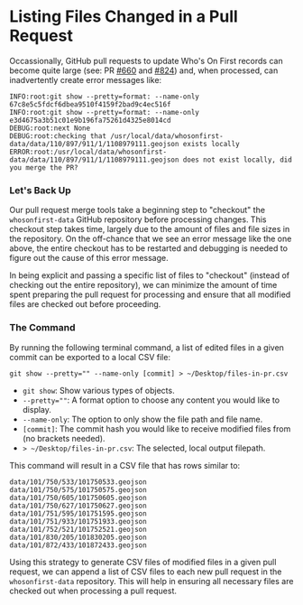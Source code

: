 # Listing Files Changed in a Pull Request

Occassionally, GitHub pull requests to update Who's On First records can become quite large (see: PR [#660](https://github.com/whosonfirst-data/whosonfirst-data/pull/660) and [#824](https://github.com/whosonfirst-data/whosonfirst-data/pull/824)) and, when processed, can inadvertently create error messages like:

```
INFO:root:git show --pretty=format: --name-only 67c8e5c5fdcf6dbea9510f4159f2bad9c4ec516f
INFO:root:git show --pretty=format: --name-only e3d4675a3b51c01e9b196fa75261d4325e8014cd
DEBUG:root:next None
DEBUG:root:checking that /usr/local/data/whosonfirst-data/data/110/897/911/1/1108979111.geojson exists locally
ERROR:root:/usr/local/data/whosonfirst-data/data/110/897/911/1/1108979111.geojson does not exist locally, did you merge the PR?
```

### Let's Back Up

Our pull request merge tools take a beginning step to "checkout" the `whosonfirst-data` GitHub repository before processing changes. This checkout step takes time, largely due to the amount of files and file sizes in the repository. On the off-chance that we see an error message like the one above, the entire checkout has to be restarted and debugging is needed to figure out the cause of this error message. 

In being explicit and passing a specific list of files to "checkout" (instead of checking out the entire repository), we can minimize the amount of time spent preparing the pull request for processing and ensure that all modified files are checked out before proceeding.

### The Command

By running the following terminal command, a list of edited files in a given commit can be exported to a local CSV file:

`git show --pretty="" --name-only [commit] > ~/Desktop/files-in-pr.csv`

- `git show`: Show various types of objects.
- `--pretty=""`: A format option to choose any content you would like to display.
- `--name-only`: The option to only show the file path and file name.
- `[commit]`: The commit hash you would like to receive modified files from (no brackets needed).
-  `> ~/Desktop/files-in-pr.csv`: The selected, local output filepath.

This command will result in a CSV file that has rows similar to:

```
data/101/750/533/101750533.geojson
data/101/750/575/101750575.geojson
data/101/750/605/101750605.geojson
data/101/750/627/101750627.geojson
data/101/751/595/101751595.geojson
data/101/751/933/101751933.geojson
data/101/752/521/101752521.geojson
data/101/830/205/101830205.geojson
data/101/872/433/101872433.geojson
```

Using this strategy to generate CSV files of modified files in a given pull request, we can append a list of CSV files to each new pull request in the `whosonfirst-data` repository. This will help in ensuring all necessary files are checked out when processing a pull request.
